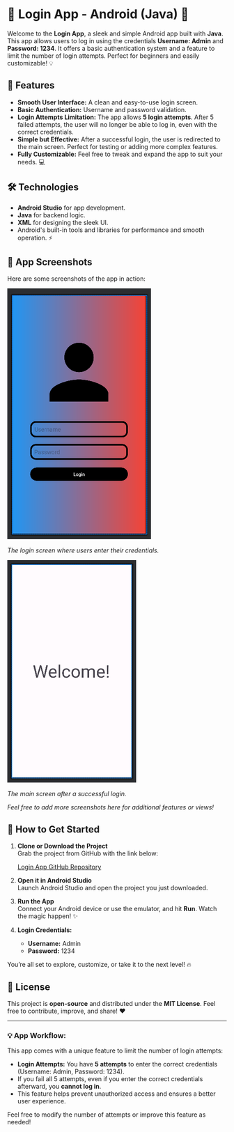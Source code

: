 # 🚀 Login App - Android (Java) 🚀

Welcome to the **Login App**, a sleek and simple Android app built with **Java**. This app allows users to log in using the credentials **Username: Admin** and **Password: 1234**. It offers a basic authentication system and a feature to limit the number of login attempts. Perfect for beginners and easily customizable! 💡

## 🔑 Features
- **Smooth User Interface:** A clean and easy-to-use login screen.
- **Basic Authentication:** Username and password validation.
- **Login Attempts Limitation:** The app allows **5 login attempts**. After 5 failed attempts, the user will no longer be able to log in, even with the correct credentials.
- **Simple but Effective:** After a successful login, the user is redirected to the main screen. Perfect for testing or adding more complex features.
- **Fully Customizable:** Feel free to tweak and expand the app to suit your needs. 💻

## 🛠️ Technologies
- **Android Studio** for app development.
- **Java** for backend logic.
- **XML** for designing the sleek UI.
- Android's built-in tools and libraries for performance and smooth operation. ⚡

## 📸 App Screenshots
Here are some screenshots of the app in action:

![Login Screen](https://github.com/pube1/Login_App/blob/master/login.png)

*The login screen where users enter their credentials.*

![Home Screen](https://github.com/pube1/Login_App/blob/master/afterlogin.png)

*The main screen after a successful login.*

*Feel free to add more screenshots here for additional features or views!*

## 🚀 How to Get Started

1. **Clone or Download the Project**  
   Grab the project from GitHub with the link below:
   
   [Login App GitHub Repository](https://github.com/pube1/Login_App)
   
2. **Open it in Android Studio**  
   Launch Android Studio and open the project you just downloaded.

3. **Run the App**  
   Connect your Android device or use the emulator, and hit **Run**. Watch the magic happen! ✨

4. **Login Credentials:**  
   - **Username:** Admin  
   - **Password:** 1234

You’re all set to explore, customize, or take it to the next level! 🔥

## 📝 License
This project is **open-source** and distributed under the **MIT License**. Feel free to contribute, improve, and share! ❤️


---

### 💡 App Workflow:
This app comes with a unique feature to limit the number of login attempts:
- **Login Attempts:** You have **5 attempts** to enter the correct credentials (Username: Admin, Password: 1234).
- If you fail all 5 attempts, even if you enter the correct credentials afterward, you **cannot log in**.
- This feature helps prevent unauthorized access and ensures a better user experience.

Feel free to modify the number of attempts or improve this feature as needed!

